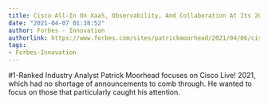 ```yaml
---
title: Cisco All-In On XaaS, Observability, And Collaboration At Its 2021 Live! Conference
date: "2021-04-07 01:38:52"
author: Forbes - Innovation
authorlink: https://www.forbes.com/sites/patrickmoorhead/2021/04/06/cisco-live-2021-recap/
tags:
- Forbes-Innovation
---
```

#1-Ranked Industry Analyst Patrick Moorhead focuses on Cisco Live! 2021, which had no shortage of announcements to comb through. He wanted to focus on those that particularly caught his attention.